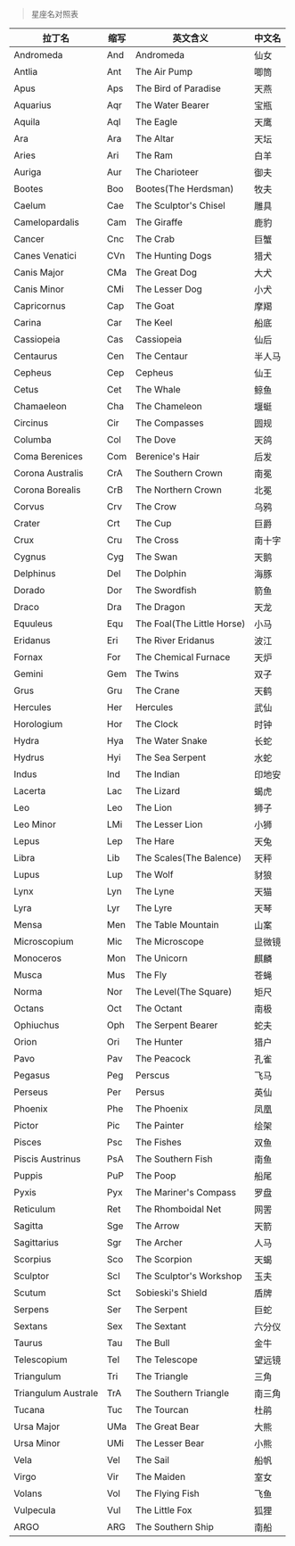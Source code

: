 > 星座名对照表

| 拉丁名              | 缩写 | 英文含义                   | 中文名 |
| ------------------- | ---- | -------------------------- | ------ |
| Andromeda           | And  | Andromeda                  | 仙女   |
| Antlia              | Ant  | The Air Pump               | 唧筒   |
| Apus                | Aps  | The Bird of Paradise       | 天燕   |
| Aquarius            | Aqr  | The Water Bearer           | 宝瓶   |
| Aquila              | Aql  | The Eagle                  | 天鹰   |
| Ara                 | Ara  | The Altar                  | 天坛   |
| Aries               | Ari  | The Ram                    | 白羊   |
| Auriga              | Aur  | The Charioteer             | 御夫   |
| Bootes              | Boo  | Bootes(The Herdsman)       | 牧夫   |
| Caelum              | Cae  | The Sculptor's Chisel      | 雕具   |
| Camelopardalis      | Cam  | The Giraffe                | 鹿豹   |
| Cancer              | Cnc  | The Crab                   | 巨蟹   |
| Canes Venatici      | CVn  | The Hunting Dogs           | 猎犬   |
| Canis Major         | CMa  | The Great Dog              | 大犬   |
| Canis Minor         | CMi  | The Lesser Dog             | 小犬   |
| Capricornus         | Cap  | The Goat                   | 摩羯   |
| Carina              | Car  | The Keel                   | 船底   |
| Cassiopeia          | Cas  | Cassiopeia                 | 仙后   |
| Centaurus           | Cen  | The Centaur                | 半人马 |
| Cepheus             | Cep  | Cepheus                    | 仙王   |
| Cetus               | Cet  | The Whale                  | 鲸鱼   |
| Chamaeleon          | Cha  | The Chameleon              | 堰蜓   |
| Circinus            | Cir  | The Compasses              | 圆规   |
| Columba             | Col  | The Dove                   | 天鸽   |
| Coma Berenices      | Com  | Berenice's Hair            | 后发   |
| Corona Australis    | CrA  | The Southern Crown         | 南冕   |
| Corona Borealis     | CrB  | The Northern Crown         | 北冕   |
| Corvus              | Crv  | The Crow                   | 乌鸦   |
| Crater              | Crt  | The Cup                    | 巨爵   |
| Crux                | Cru  | The Cross                  | 南十字 |
| Cygnus              | Cyg  | The Swan                   | 天鹅   |
| Delphinus           | Del  | The Dolphin                | 海豚   |
| Dorado              | Dor  | The Swordfish              | 箭鱼   |
| Draco               | Dra  | The Dragon                 | 天龙   |
| Equuleus            | Equ  | The Foal(The Little Horse) | 小马   |
| Eridanus            | Eri  | The River Eridanus         | 波江   |
| Fornax              | For  | The Chemical Furnace       | 天炉   |
| Gemini              | Gem  | The Twins                  | 双子   |
| Grus                | Gru  | The Crane                  | 天鹤   |
| Hercules            | Her  | Hercules                   | 武仙   |
| Horologium          | Hor  | The Clock                  | 时钟   |
| Hydra               | Hya  | The Water Snake            | 长蛇   |
| Hydrus              | Hyi  | The Sea Serpent            | 水蛇   |
| Indus               | Ind  | The Indian                 | 印地安 |
| Lacerta             | Lac  | The Lizard                 | 蝎虎   |
| Leo                 | Leo  | The Lion                   | 狮子   |
| Leo Minor           | LMi  | The Lesser Lion            | 小狮   |
| Lepus               | Lep  | The Hare                   | 天兔   |
| Libra               | Lib  | The Scales(The Balence)    | 天秤   |
| Lupus               | Lup  | The Wolf                   | 豺狼   |
| Lynx                | Lyn  | The Lyne                   | 天猫   |
| Lyra                | Lyr  | The Lyre                   | 天琴   |
| Mensa               | Men  | The Table Mountain         | 山案   |
| Microscopium        | Mic  | The Microscope             | 显微镜 |
| Monoceros           | Mon  | The Unicorn                | 麒麟   |
| Musca               | Mus  | The Fly                    | 苍蝇   |
| Norma               | Nor  | The Level(The Square)      | 矩尺   |
| Octans              | Oct  | The Octant                 | 南极   |
| Ophiuchus           | Oph  | The Serpent Bearer         | 蛇夫   |
| Orion               | Ori  | The Hunter                 | 猎户   |
| Pavo                | Pav  | The Peacock                | 孔雀   |
| Pegasus             | Peg  | Perscus                    | 飞马   |
| Perseus             | Per  | Persus                     | 英仙   |
| Phoenix             | Phe  | The Phoenix                | 凤凰   |
| Pictor              | Pic  | The Painter                | 绘架   |
| Pisces              | Psc  | The Fishes                 | 双鱼   |
| Piscis Austrinus    | PsA  | The Southern Fish          | 南鱼   |
| Puppis              | PuP  | The Poop                   | 船尾   |
| Pyxis               | Pyx  | The Mariner's Compass      | 罗盘   |
| Reticulum           | Ret  | The Rhomboidal Net         | 网罟   |
| Sagitta             | Sge  | The Arrow                  | 天箭   |
| Sagittarius         | Sgr  | The Archer                 | 人马   |
| Scorpius            | Sco  | The Scorpion               | 天蝎   |
| Sculptor            | Scl  | The Sculptor's Workshop    | 玉夫   |
| Scutum              | Sct  | Sobieski's Shield          | 盾牌   |
| Serpens             | Ser  | The Serpent                | 巨蛇   |
| Sextans             | Sex  | The Sextant                | 六分仪 |
| Taurus              | Tau  | The Bull                   | 金牛   |
| Telescopium         | Tel  | The Telescope              | 望远镜 |
| Triangulum          | Tri  | The Triangle               | 三角   |
| Triangulum Australe | TrA  | The Southern Triangle      | 南三角 |
| Tucana              | Tuc  | The Tourcan                | 杜鹃   |
| Ursa Major          | UMa  | The Great Bear             | 大熊   |
| Ursa Minor          | UMi  | The Lesser Bear            | 小熊   |
| Vela                | Vel  | The Sail                   | 船帆   |
| Virgo               | Vir  | The Maiden                 | 室女   |
| Volans              | Vol  | The Flying Fish            | 飞鱼   |
| Vulpecula           | Vul  | The Little Fox             | 狐狸   |
| ARGO                | ARG  | The Southern Ship          | 南船   |
